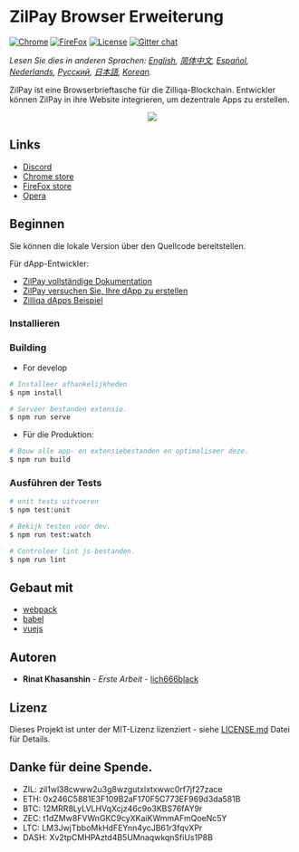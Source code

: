 # ZilPay Browser Erweiterung

[![Chrome](https://img.shields.io/chrome-web-store/v/klnaejjgbibmhlephnhpmaofohgkpgkd)](https://chrome.google.com/webstore/detail/zilpay/klnaejjgbibmhlephnhpmaofohgkpgkd?utm_source=chrome-ntp-icon)
[![FireFox](https://img.shields.io/amo/v/zilpay)](https://addons.mozilla.org/en-GB/firefox/addon/zilpay/)
[![License](https://img.shields.io/badge/License-MIT-blue.svg)](https://github.com/Zilliqa/scilla/blob/master/LICENSE)
[![Gitter chat](http://img.shields.io/badge/chat-on%20gitter-077a8f.svg)](https://gitter.im/Zilliqa/General)

*Lesen Sie dies in anderen Sprachen: [English](README.md), [简体中文](README_ZH-CN.md), [Español](README_ES.md), [Nederlands](README_NL.md), [Русский](README_RU.md), [日本語](README_JP.md), [Korean](README_KR.md).*

ZilPay ist eine Browserbrieftasche für die Zilliqa-Blockchain. Entwickler können ZilPay in ihre Website integrieren, um dezentrale Apps zu erstellen.

<p align="center">
  <a href="https://zilpay.xyz"><img src="https://github.com/lich666dead/zil-pay/blob/master/imgs/preview.png"></a>
</p>

## Links
+ [Discord](https://discordapp.com/channels/370992535725932544/636917110089580544)
+ [Chrome store](https://chrome.google.com/webstore/detail/zilpay/klnaejjgbibmhlephnhpmaofohgkpgkd?utm_source=chrome-ntp-icon)
+ [FireFox store](https://addons.mozilla.org/en-GB/firefox/addon/zilpay/)
+ [Opera](https://chrome.google.com/webstore/detail/zilpay/klnaejjgbibmhlephnhpmaofohgkpgkd?utm_source=chrome-ntp-icon)

## Beginnen
Sie können die lokale Version über den Quellcode bereitstellen.

Für dApp-Entwickler:
+ [ZilPay vollständige Dokumentation](https://zilpay.xyz/Documentation/)
+ [ZilPay versuchen Sie, Ihre dApp zu erstellen](https://medium.com/coinmonks/test-and-develop-dapps-on-zilliqa-with-zilpay-52b165f118bf?source=friends_link&sk=2a60070ddac60677ec36b1234c60222a)
+ [Zilliqa dApps Beispiel](https://github.com/lich666dead/zilliqa-dApps)

### Installieren

### Building

* For develop
```bash
# Installeer afhankelijkheden
$ npm install

# Serveer bestanden extensie.
$ npm run serve
```

* Für die Produktion:
```bash
# Bouw alle app- en extensiebestanden en optimaliseer deze.
$ npm run build
```

### Ausführen der Tests
```bash
# unit tests uitvoeren
$ npm test:unit

# Bekijk testen voor dev.
$ npm run test:watch

# Controleer lint js-bestanden.
$ npm run lint
```

## Gebaut mit

* [webpack](https://github.com/webpack/webpack)
* [babel](https://github.com/babel/babel)
* [vuejs](https://github.com/vuejs)

## Autoren

* **Rinat Khasanshin** - *Erste Arbeit* - [lich666black](https://github.com/lich666dead)

## Lizenz

Dieses Projekt ist unter der MIT-Lizenz lizenziert - siehe [LICENSE.md](https://github.com/zilpay/zil-pay/blob/master/LICENSE) Datei für Details.

Danke für deine Spende.
------

- ZIL: zil1wl38cwww2u3g8wzgutxlxtxwwc0rf7jf27zace
- ETH: 0x246C5881E3F109B2aF170F5C773EF969d3da581B
- BTC: 12MRR8LyLVLHVqXcjz46c9o3KBS76fAY9r
- ZEC: t1dZMw8FVWnGKC9cyXKaiKWmmAFmQoeNc5Y
- LTC: LM3JwjTbboMkHdFEYnn4ycJB61r3fqvXPr
- DASH: Xv2tpCMHPAztd4B5UMnaqwkqnSfiUs1P8B
